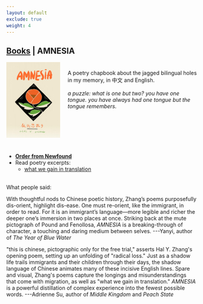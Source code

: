 ```yaml
---
layout: default
exclude: true
weight: 4
---
```


[Books](books) | AMNESIA
-------


<div style="float:left; margin-right:20px;"><img src="assets/amnesia.jpg" style="height:200px;"></div><div style="height:200px; padding-top:20px;">A poetry chapbook about the jagged bilingual
holes in my memory, in 中文 and English.
<br><br>
<em>a puzzle: what is one but two? you have one
tongue. you have always had one tongue but the tongue remembers.</em>
</div>

<div style="clear: both; margin: 20px;"></div>

- **[Order from Newfound](https://newfound.org/product-category/print/chapbooks/poetry/hal-y-zhang/)**
- Read poetry excerpts:
	- [what we gain in translation](http://www.kwelijournal.org/poetry-1/2019/9/6/what-we-gain-in-translation-by-hal-y-zhang)

<br>
What people said:

With thoughtful nods to Chinese poetic history, Zhang’s poems purposefully dis-orient, highlight dis-ease. One must re-orient, like the immigrant, in order to read. For it is an immigrant’s language—more legible and richer the deeper one’s immersion in two places at once. Striking back at the mute pictograph of Pound and Fenollosa, *AMNESIA* is a breaking-through of character, a touching and daring medium between selves. ---Yanyi, author of *The Year of Blue Water*

"this is chinese, pictographic only for the free trial," asserts Hal Y. Zhang's opening poem, setting up an unfolding of "radical loss." Just as a shadow life trails immigrants and their children through their days, the shadow language of Chinese animates many of these incisive English lines. Spare and visual, Zhang's poems capture the longings and misunderstandings that come with migration, as well as "what we gain in translation." *AMNESIA* is a powerful distillation of complex experience into the fewest possible words. ---Adrienne Su, author of *Middle Kingdom* and *Peach State*
